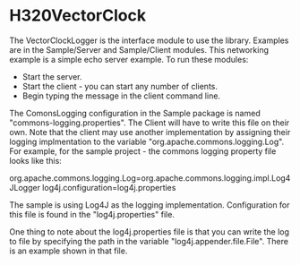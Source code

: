 # H320VectorClock

The VectorClockLogger is the interface module to use the library. Examples are in the Sample/Server and Sample/Client
modules. This networking example is a simple echo server example. To run these modules:
- Start the server.
- Start the client - you can start any number of clients.
- Begin typing the message in the client command line. 

The ComonsLogging configuration in the Sample package is named "commons-logging.properties". The Client will have to write this file on their own. Note that the client may use another implementation by assigning their logging implmentation to the variable "org.apache.commons.logging.Log". For example, for the sample project - the commons logging property file looks like this:

org.apache.commons.logging.Log=org.apache.commons.logging.impl.Log4JLogger
log4j.configuration=log4j.properties

The sample is using Log4J as the logging implementation. Configuration for this file is found in the "log4j.properties" file. 

One thing to note about the log4j.properties file is that you can write the log to file by specifying the path in the variable "log4j.appender.file.File". There is an example shown in that file. 
